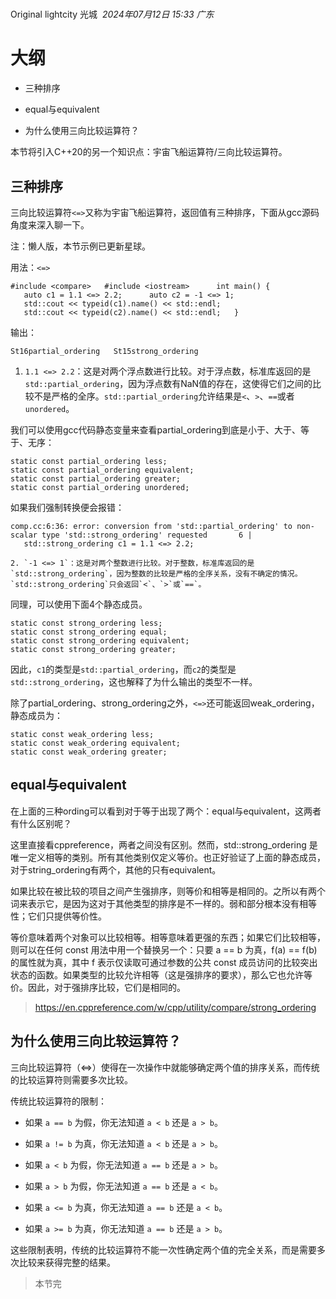 # 

Original lightcity 光城  _2024年07月12日 15:33_ _广东_

# **大纲**

- 三种排序
    
- equal与equivalent
    
- 为什么使用三向比较运算符？
    

  

本节将引入C++20的另一个知识点：宇宙飞船运算符/三向比较运算符。

## 三种排序

三向比较运算符`<=>`又称为宇宙飞船运算符，返回值有三种排序，下面从gcc源码角度来深入聊一下。

注：懒人版，本节示例已更新星球。

用法：`<=>`

`#include <compare>   #include <iostream>      int main() {      auto c1 = 1.1 <=> 2.2;      auto c2 = -1 <=> 1;      std::cout << typeid(c1).name() << std::endl;      std::cout << typeid(c2).name() << std::endl;   }      `

输出：

`St16partial_ordering   St15strong_ordering   `

1. `1.1 <=> 2.2`：这是对两个浮点数进行比较。对于浮点数，标准库返回的是`std::partial_ordering`，因为浮点数有NaN值的存在，这使得它们之间的比较不是严格的全序。`std::partial_ordering`允许结果是`<`、`>`、`==`或者`unordered`。
    

我们可以使用gcc代码静态变量来查看partial_ordering到底是小于、大于、等于、无序：

`static const partial_ordering less;   static const partial_ordering equivalent;   static const partial_ordering greater;   static const partial_ordering unordered;   `

如果我们强制转换便会报错：

`comp.cc:6:36: error: conversion from 'std::partial_ordering' to non-scalar type 'std::strong_ordering' requested       6 |   std::strong_ordering c1 = 1.1 <=> 2.2;   `

```
2. `-1 <=> 1`：这是对两个整数进行比较。对于整数，标准库返回的是`std::strong_ordering`，因为整数的比较是严格的全序关系，没有不确定的情况。`std::strong_ordering`只会返回`<`、`>`或`==`。
```

同理，可以使用下面4个静态成员。

`static const strong_ordering less;   static const strong_ordering equal;   static const strong_ordering equivalent;   static const strong_ordering greater;   `

因此，`c1`的类型是`std::partial_ordering`，而`c2`的类型是`std::strong_ordering`，这也解释了为什么输出的类型不一样。

除了partial_ordering、strong_ordering之外，`<=>`还可能返回weak_ordering，静态成员为：

`static const weak_ordering less;   static const weak_ordering equivalent;   static const weak_ordering greater;   `

## equal与equivalent

在上面的三种ording可以看到对于等于出现了两个：equal与equivalent，这两者有什么区别呢？

这里直接看cppreference，两者之间没有区别。然而，std::strong_ordering 是唯一定义相等的类别。所有其他类别仅定义等价。也正好验证了上面的静态成员，对于string_ordering有两个，其他的只有equivalent。

如果比较在被比较的项目之间产生强排序，则等价和相等是相同的。之所以有两个词来表示它，是因为这对于其他类型的排序是不一样的。弱和部分根本没有相等性；它们只提供等价性。

等价意味着两个对象可以比较相等。相等意味着更强的东西；如果它们比较相等，则可以在任何 const 用法中用一个替换另一个：只要 a == b 为真，f(a) == f(b) 的属性就为真，其中 f 表示仅读取可通过参数的公共 const 成员访问的比较突出状态的函数。如果类型的比较允许相等（这是强排序的要求），那么它也允许等价。因此，对于强排序比较，它们是相同的。

> https://en.cppreference.com/w/cpp/utility/compare/strong_ordering

## 为什么使用三向比较运算符？

三向比较运算符（<=>）使得在一次操作中就能够确定两个值的排序关系，而传统的比较运算符则需要多次比较。

传统比较运算符的限制：

- 如果 `a == b` 为假，你无法知道 `a < b` 还是 `a > b`。
    
- 如果 `a != b` 为真，你无法知道 `a < b` 还是 `a > b`。
    
- 如果 `a < b` 为假，你无法知道 `a == b` 还是 `a > b`。
    
- 如果 `a > b` 为假，你无法知道 `a == b` 还是 `a < b`。
    
- 如果 `a <= b` 为真，你无法知道 `a == b` 还是 `a < b`。
    
- 如果 `a >= b` 为真，你无法知道 `a == b` 还是 `a > b`。
    

这些限制表明，传统的比较运算符不能一次性确定两个值的完全关系，而是需要多次比较来获得完整的结果。

> 本节完